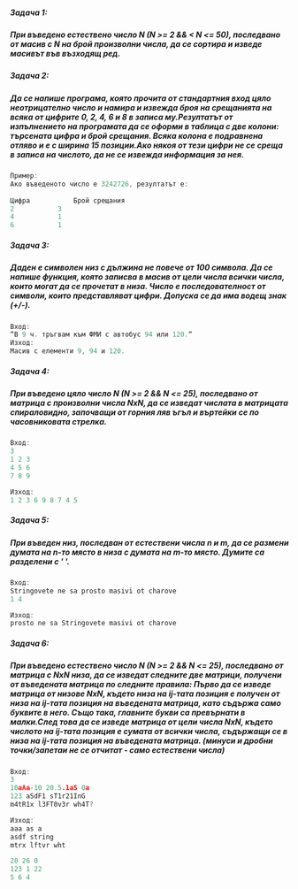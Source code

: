 ##### Задача 1:
##### При въведено естествено число N (N >= 2 && < N <= 50), последвано от масив с N на брой произволни числа, да се сортира и изведе масивът във възходящ ред.

##### Задача 2:
##### Да се напише програма, която прочита от стандартния вход цяло неотрицателно число и намира и извежда броя на срещанията на всяка от цифрите 0, 2, 4, 6 и 8 в записа му.Резултатът от изпълнението на програмата да се оформи в таблица с две колони: търсената цифра и брой срещания. Всяка колона е подравнена отляво и е с ширина 15 позиции.Ако някоя от тези цифри не се среща в записа на числото, да не се извежда информация за нея.
```c++
Пример:
Ако въведеното число е 3242726, резултатът е:
 
Цифра			Брой срещания
2			3
4			1
6			1
```

##### Задача 3:
##### Даден е символен низ с дължина не повече от 100 символа. Да се напише функция, която записва в масив от цели числа всички числа, които могат да се прочетат в низа. Число е последователност от символи, които представляват цифри. Допуска се да има водещ знак (+/-).
```c++
Вход: 
“В 9 ч. тръгвам към ФМИ с автобус 94 или 120.“ 
Изход:
Масив с елементи 9, 94 и 120.
``` 

##### Задача 4:
##### При въведено цяло число N (N >= 2 && N <= 25), последвано от матрица с произволни числа NxN, да се изведат числата в матрицата спираловидно, започващи от горния ляв ъгъл и въртейки се по часовниковата стрелка.
```c++
Вход:
3
1 2 3
4 5 6
7 8 9

Изход:
1 2 3 6 9 8 7 4 5
```
##### Задача 5:
##### При въведен низ, последван от естествени числа n и m, да се размени думата на n-то място в низа с думата на m-то място. Думите са разделени с ' '.
```c++
Вход:
Stringovete ne sa prosto masivi ot charove
1 4

Изход:
prosto ne sa Stringovete masivi ot charove
```

##### Задача 6:
##### При въведено естествено число N (N >= 2 && N <= 25), последвано от матрица с NxN низа, да се изведат следните две матрици, получени от въведената матрица по следните правила: Първо да се изведе матрица от низове NxN, където низа на ij-тата позиция е получен от низа на ij-тата позиция на въведената матрица, като съдържа само буквите в него. Също така, главните букви са превърнати в малки.След това да се изведе матрица от цели числа NxN, където числото на ij-тата позиция е сумата от всички числа, съдържащи се в низа на ij-тата позиция на въведената матрица. (минуси и дробни точки/запетаи не се отчитат - само естествени числа)
```c++
Вход:
3
10aAa-10 20.5.1aS 0a
123 aSdF1 sT1r21InG
m4tR1x l3FT0v3r wh4T?

Изход:
aaa as a
asdf string
mtrx lftvr wht

20 26 0
123 1 22
5 6 4
```
